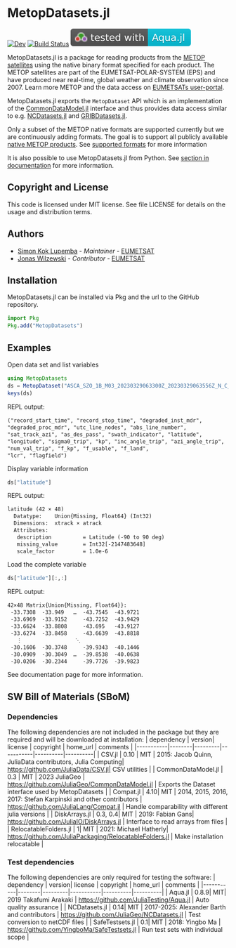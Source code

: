 # MetopDatasets.jl
[![Dev](https://img.shields.io/badge/docs-dev-blue.svg)](https://eumetsat.github.io/MetopDatasets.jl/dev/)
[![Build Status](https://github.com/eumetsat/MetopDatasets.jl/actions/workflows/CI.yml/badge.svg?branch=main)](https://github.com/eumetsat/MetopDatasets.jl/actions/workflows/CI.yml?query=branch%3Amain)
[![Aqua QA](https://raw.githubusercontent.com/JuliaTesting/Aqua.jl/master/badge.svg)](https://github.com/JuliaTesting/Aqua.jl)

MetopDatasets.jl is a package for reading products from the [METOP satellites](https://www.eumetsat.int/our-satellites/metop-series) using the native binary format specified for each product. The METOP satellites are part of the EUMETSAT-POLAR-SYSTEM (EPS) and have produced near real-time, global weather and climate observation since 2007. Learn more METOP and the data access on [EUMETSATs user-portal](https://user.eumetsat.int/dashboard).

MetopDatasets.jl exports the `MetopDataset` API which is an implementation of the [CommonDataModel.jl](https://github.com/JuliaGeo/CommonDataModel.jl) interface and thus provides data access similar to e.g. [NCDatasets.jl](https://github.com/JuliaGeo/NCDatasets.jl) and [GRIBDatasets.jl](https://github.com/JuliaGeo/GRIBDatasets.jl).

Only a subset of the METOP native formats are supported currently but we are continuously adding formats. The goal is to support all publicly available [native METOP products](https://data.eumetsat.int/extended?query=&filter=satellite__Metop&filter=availableFormats__EPS%20Native). See [supported formats](https://eumetsat.github.io/MetopDatasets.jl/dev/#Supported-formats) for more information

It is also possible to use MetopDatasets.jl from Python. See [section in documentation](https://eumetsat.github.io/MetopDatasets.jl/dev/python) for more information.

## Copyright and License
This code is licensed under MIT license. See file LICENSE for details on the usage and distribution terms.
  
## Authors
* [Simon Kok Lupemba](mailto://simon.koklupemba@eumetsat.int) - *Maintainer* - [EUMETSAT](http://www.eumetsat.int)
* [Jonas Wilzewski](mailto://jonas.wilzewski@eumetsat.int) - *Contributor* - [EUMETSAT](http://www.eumetsat.int)

## Installation
MetopDatasets.jl can be installed via Pkg and the url to the GitHub repository.

```julia
import Pkg
Pkg.add("MetopDatasets") 
```

## Examples
Open data set and list variables
```julia
using MetopDatasets
ds = MetopDataset("ASCA_SZO_1B_M03_20230329063300Z_20230329063556Z_N_C_20230329081417Z");
keys(ds)
```
REPL output:
```
("record_start_time", "record_stop_time", "degraded_inst_mdr", "degraded_proc_mdr", "utc_line_nodes", "abs_line_number", "sat_track_azi", "as_des_pass", "swath_indicator", "latitude", "longitude", "sigma0_trip", "kp", "inc_angle_trip", "azi_angle_trip", "num_val_trip", "f_kp", "f_usable", "f_land", 
"lcr", "flagfield")
```
Display variable information

```julia
ds["latitude"]
```
REPL output:
```
latitude (42 × 48)
  Datatype:    Union{Missing, Float64} (Int32)
  Dimensions:  xtrack × atrack
  Attributes:
   description          = Latitude (-90 to 90 deg)
   missing_value        = Int32[-2147483648]
   scale_factor         = 1.0e-6
```
Load the complete variable
```julia
ds["latitude"][:,:]
```
REPL output:
```
42×48 Matrix{Union{Missing, Float64}}:
 -33.7308  -33.949   …  -43.7545  -43.9721
 -33.6969  -33.9152     -43.7252  -43.9429
 -33.6624  -33.8808     -43.695   -43.9127
 -33.6274  -33.8458     -43.6639  -43.8818
   ⋮                 ⋱                    
 -30.1606  -30.3748     -39.9343  -40.1446
 -30.0909  -30.3049  …  -39.8538  -40.0638
 -30.0206  -30.2344     -39.7726  -39.9823
```
See documentation page for more information.

## SW Bill of Materials (SBoM)
 
### Dependencies
The following dependencies are not included in the package but they are required and will be downloaded at installation:
| dependency | version| license | copyright | home_url | comments |
|-----------|--------|---------|-----------|----------|----------|
| CSV.jl | 0.10 | MIT | 2015: Jacob Quinn, JuliaData contributors, Julia Computing| https://github.com/JuliaData/CSV.jl| CSV utilities |
| CommonDataModel.jl | 0.3 | MIT | 2023 JuliaGeo | https://github.com/JuliaGeo/CommonDataModel.jl | Exports the Dataset interface used by MetopDatasets |
| Compat.jl | 4.10| MIT | 2014, 2015, 2016, 2017: Stefan Karpinski and other contributors | https://github.com/JuliaLang/Compat.jl | Handle comparability with different julia versions |
| DiskArrays.jl | 0.3, 0.4| MIT | 2019: Fabian Gans| https://github.com/JuliaIO/DiskArrays.jl | Interface to read arrays from files |
| RelocatableFolders.jl | 1| MIT | 2021: Michael Hatherly| https://github.com/JuliaPackaging/RelocatableFolders.jl | Make installation relocatable |
 
### Test dependencies
The following dependencies are only required for testing the software:
| dependency | version| license | copyright | home_url | comments |
|-----------|--------|---------|-----------|----------|----------|
| Aqua.jl | 0.8.9| MIT| 2019 Takafumi Arakaki | https://github.com/JuliaTesting/Aqua.jl | Auto quality assurance  |
| NCDatasets.jl | 0.14| MIT | 2017-2025: Alexander Barth and contributors | https://github.com/JuliaGeo/NCDatasets.jl | Test conversion to netCDF files |
| SafeTestsets.jl | 0.1| MIT | 2018: Yingbo Ma | https://github.com/YingboMa/SafeTestsets.jl | Run test sets with individual scope |